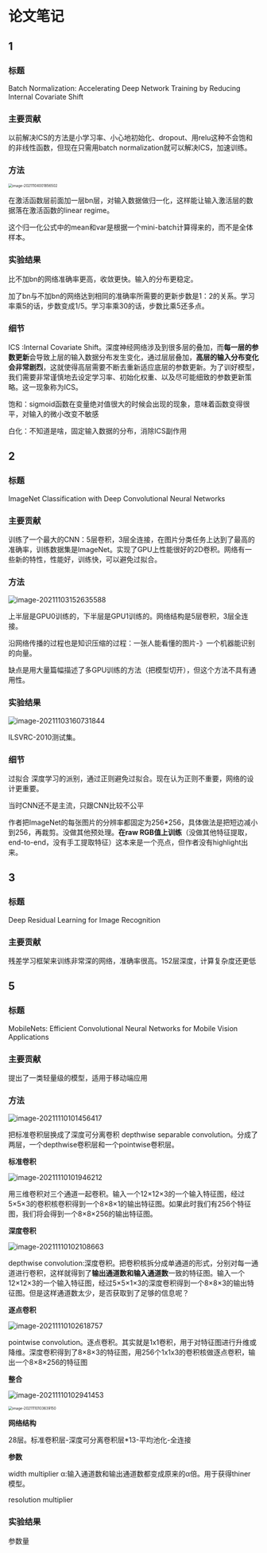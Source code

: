 # 论文笔记

## 1

### 标题

Batch Normalization: Accelerating Deep Network Training by Reducing Internal Covariate Shift

### 主要贡献

以前解决ICS的方法是小学习率、小心地初始化、dropout、用relu这种不会饱和的非线性函数，但现在只需用batch normalization就可以解决ICS，加速训练。

### 方法

<img src="https://raw.githubusercontent.com/neptune-me/picgo/master/img/image-20211104001856502.png" alt="image-20211104001856502" style="zoom:50%;" />

在激活函数层前面加一层bn层，对输入数据做归一化，这样能让输入激活层的数据落在激活函数的linear regime。

这个归一化公式中的mean和var是根据一个mini-batch计算得来的，而不是全体样本。

### 实验结果

比不加bn的网络准确率更高，收敛更快。输入的分布更稳定。

加了bn与不加bn的网络达到相同的准确率所需要的更新步数是1：2的关系。学习率乘5的话，步数变成1/5。学习率乘30的话，步数比乘5还多点。

### 细节

ICS :Internal Covariate Shift。深度神经网络涉及到很多层的叠加，而**每一层的参数更新**会导致上层的输入数据分布发生变化，通过层层叠加，**高层的输入分布变化会非常剧烈**，这就使得高层需要不断去重新适应底层的参数更新。为了训好模型，我们需要非常谨慎地去设定学习率、初始化权重、以及尽可能细致的参数更新策略。这一现象称为ICS。

饱和：sigmoid函数在变量绝对值很大的时候会出现的现象，意味着函数变得很平，对输入的微小改变不敏感

白化：不知道是啥，固定输入数据的分布，消除ICS副作用

## 2

### 标题

ImageNet Classification with Deep Convolutional Neural Networks

### 主要贡献

训练了一个最大的CNN：5层卷积，3层全连接，在图片分类任务上达到了最高的准确率，训练数据集是ImageNet。实现了GPU上性能很好的2D卷积。网络有一些新的特性，性能好，训练快，可以避免过拟合。

### 方法

![image-20211103152635588](https://raw.githubusercontent.com/neptune-me/picgo/master/img/image-20211103152635588.png)

上半层是GPU0训练的，下半层是GPU1训练的。网络结构是5层卷积，3层全连接。

沿网络传播的过程也是知识压缩的过程：一张人能看懂的图片-》一个机器能识别的向量。

缺点是用大量篇幅描述了多GPU训练的方法（把模型切开），但这个方法不具有通用性。

### 实验结果

![image-20211103160731844](https://raw.githubusercontent.com/neptune-me/picgo/master/img/image-20211103160731844.png)

ILSVRC-2010测试集。

### 细节

过拟合 深度学习的派别，通过正则避免过拟合。现在认为正则不重要，网络的设计更重要。

当时CNN还不是主流，只跟CNN比较不公平

作者把ImageNet的每张图片的分辨率都固定为256*256，具体做法是把短边减小到256，再裁剪。没做其他预处理。**在raw RGB值上训练**（没做其他特征提取，end-to-end，没有手工提取特征）这本来是一个亮点，但作者没有highlight出来。



## 3

### 标题

Deep Residual Learning for Image Recognition

### 主要贡献

残差学习框架来训练非常深的网络，准确率很高。152层深度，计算复杂度还更低

## 5

### 标题

MobileNets: Efficient Convolutional Neural Networks for Mobile Vision Applications

### 主要贡献

提出了一类轻量级的模型，适用于移动端应用

### 方法

![image-20211110101456417](https://raw.githubusercontent.com/neptune-me/picgo/master/img/image-20211110101456417.png)

把标准卷积层换成了深度可分离卷积 depthwise separable convolution。分成了两层，一个depthwise卷积层和一个pointwise卷积层。

**标准卷积**

![image-20211110101946212](https://raw.githubusercontent.com/neptune-me/picgo/master/img/image-20211110101946212.png)

用三维卷积对三个通道一起卷积。输入一个12×12×3的一个输入特征图，经过5×5×3的卷积核卷积得到一个8×8×1的输出特征图。如果此时我们有256个特征图，我们将会得到一个8×8×256的输出特征图。

**深度卷积**

![image-20211110102108663](https://raw.githubusercontent.com/neptune-me/picgo/master/img/image-20211110102108663.png)

depthwise convolution:深度卷积。把卷积核拆分成单通道的形式，分别对每一通道进行卷积，这样就得到了**输出通道数和输入通道数**一致的特征图。输入一个12×12×3的一个输入特征图，经过5×5×1×3的深度卷积得到一个8×8×3的输出特征图。但是这样通道数太少，是否获取到了足够的信息呢？

**逐点卷积**

![image-20211110102618757](https://raw.githubusercontent.com/neptune-me/picgo/master/img/image-20211110102618757.png)

pointwise convolution。逐点卷积。其实就是1x1卷积，用于对特征图进行升维或降维。深度卷积得到了8×8×3的特征图，用256个1x1x3的卷积核做逐点卷积，输出一个8×8×256的特征图

**整合**

![image-20211110102941453](https://raw.githubusercontent.com/neptune-me/picgo/master/img/image-20211110102941453.png)



<img src="https://raw.githubusercontent.com/neptune-me/picgo/master/img/image-20211110103639150.png" alt="image-20211110103639150" style="zoom:50%;" />

**网络结构**

28层。标准卷积层-深度可分离卷积层*13-平均池化-全连接

**参数**

width multiplier α:输入通道数和输出通道数都变成原来的α倍。用于获得thiner 模型。

resolution multiplier 

### 实验结果

参数量
